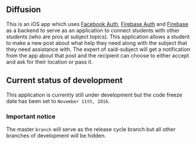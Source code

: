 ## Diffusion

This is an iOS app which uses [Facebook Auth](https://developers.facebook.com/docs/facebook-login), [Firebase Auth](https://firebase.google.com/docs/auth/) and [Firebase](https://firebase.google.com/) as a backend to serve as an application to connect students with other students (who are pros at subject topics). This application allows a student to make a new post about what help they need along with the subject that they need assistance with. The expert of said-subject will get a notification from the app about that post and the recipient can choose to either accept and ask for their location or pass it.

## Current status of development

This application is currently still under development but the code freeze date has been set to `November 11th, 2016`.

### Important notice

The master `branch` will serve as the release cycle branch but all other branches of development will be hidden.
